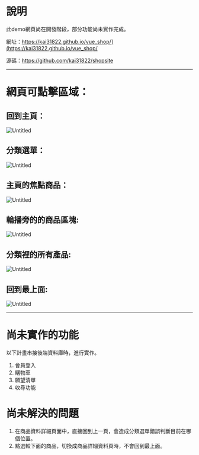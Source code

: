 # 說明

   此demo網頁尚在開發階段，部分功能尚未實作完成。

   網址：https://kai31822.github.io/vue_shop/](https://kai31822.github.io/vue_shop/

   源碼：https://github.com/kai31822/shopsite

---

# 網頁可點擊區域：

## 回到主頁：


![Untitled](https://lh3.googleusercontent.com/fife/AAbDypCnpVqNnTcntyV0BfEBGNmZMI618Vmj2bNxy-7c8xeRmlkR2zd9fuvZUEV_foDznKQfl1zRPTsA7C6Vj5yD8PTpW4dCReymVCYSQY-sof0z3gLEBl8KMHu9sZH4gs36Tr5Qz5eM5sqrWyn0NnCIoKtSEUp1JI2DEjmFbkaoH0TRMcn47Il1PFX5I5FW-2eHDbQapXiSCPVgZ4mdIkGogYjSpFQeDTZDaLHqrjKRkxhQiDTZJ20ytKUNCFxAHn63QymFez5dh41yN2Q_fCKdwFSVxNB1yRWkjVqOGqYjvmkjctmDkAfsRim5m8g7JUNIGCGENoODrAz_ngo52gQX1iRa75l8-rbIGYaf2yYG7x7aDEv-3rBspJeH2ZgHeEvBKIaWPDHNCNZMCZgIkp6QAJeLVQhBvB8Xa9vPr9hNuOvQGpB5TzzGtl_ilPjjrwTqxjuB_9TK8G0VYq4FtBEcTn0WSPY5Fo_mYKr9zX_T86PvVnBfxFOG4XzT3WbrLvKcSz3fABZrT8KtT7Nn7VcKZZT3nTvGY0SRLurK0W1O3oeBRtVJS8BJse9JK2fAPJJ0tqjG7__mHF4SxgYebdJfzptwWH0RAd_gCqKeTAMTOsbzDNgG8AXYUXQ8fWveuWvUZH9uOCBrecAgllzpSBoXoidEcq3BQQjWk4Xg65mo11BJk1rzTvhloAhbrS3OqpuZ8-n7jmyc2SM-UVirHHaAzfpoVlmJ69gvucViqX_Vjr226s6MfK2Zf6BDrlPthZsaTAe6yVM7iPNNofztxDQ1CIatgaZqh-qYI-JBclKfwP7Y4oRDYgjw-uqlDB01lET2pC94LB6KOoGFhxJlQFZxN78NG1uhZJFbp4rVWszWjRaklwmQj2Vo9RCW9OKilVMjWxnqz-UIe8Ssq9sWgOdaKHALwGd74srjJZ5McGXtdyS8BvA8_HAJJ231J44IN1fjSW-jvObv7REbkx4ELWe9sF3J-QeHr_qZXLuXkuW2SoFPsAN-P33OZc9ojyEXmSdIIqgkyr4Ouhn2lId8L0svhA6NJ-KHa1TNyUigJfB406uQ7kLN0nHCTIc0NeAYi2r6Pf6ggIaqRE1aOHlrLu5oK8DTUmpsr2nhXS-FD1MOrCO1FFeouwOHF71LhHbTeF4hxHl65IWfM73Gn6UGoSCkaYEXHI7s0SIv-rXU8mO1uxUQF85wkjFzKI7iJODwmC5MV_BCW3t1twscLUNcZ9njYtZMsVf2jptaJZ7mm8iTxurFd_FEE_qmQl6-A6oSZrukCvPt3yXQAg=w2938-h1678)

## 分類選單：

![Untitled](https://drive.google.com/file/d/1qBdtvNT-353XKl3tgUcNrAfcdTpBZbbQ/view?usp=sharing)

## 主頁的焦點商品：

![Untitled](https://drive.google.com/file/d/1kMaWNata4hl6i1i_G7_pwAY_AlAW3vpx/view?usp=sharing)

## 輪播旁的的商品區塊:

![Untitled](https://drive.google.com/file/d/13N4YYTIx1vPh7nb3OYX-jSlZLDFoMaJw/view?usp=sharing)

## 分類裡的所有產品:

![Untitled](https://drive.google.com/file/d/1lsmGDK0bGRNzdnoTtdmcDbtw0RNVA7Q4/view?usp=sharing)

## 回到最上面:

![Untitled](https://drive.google.com/file/d/150GI1KksAPX1PE7eoXywMiH_n8d62fZG/view?usp=sharing)

---

# 尚未實作的功能

以下計畫串接後端資料庫時，進行實作。

1. 會員登入
2. 購物車
3. 願望清單
4. 收尋功能

# 尚未解決的問題

1. 在商品資料詳細頁面中，直接回到上一頁，會造成分類選單錯誤判斷目前在哪個位置。
2. 點選較下面的商品，切換成商品詳細資料頁時，不會回到最上面。
